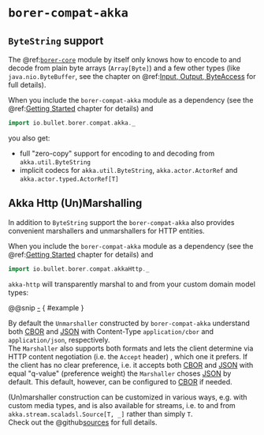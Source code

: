 `borer-compat-akka`
==================

`ByteString` support
--------------------

The @ref:[`borer-core`](borer-core/index.md) module by itself only knows how to encode to and decode from plain byte
arrays (`Array[Byte]`) and a few other types (like `java.nio.ByteBuffer`, see the chapter on
@ref:[Input, Output, ByteAccess](borer-core/supporting-typeclasses.md) for full details).

When you include the `borer-compat-akka` module as a dependency (see the
@ref:[Getting Started](getting-started.md) chapter for details) and

```scala
import io.bullet.borer.compat.akka._
```

you also get:
 
- full "zero-copy" support for encoding to and decoding from `akka.util.ByteString`
- implicit codecs for `akka.util.ByteString`, `akka.actor.ActorRef` and `akka.actor.typed.ActorRef[T]` 


Akka Http (Un)Marshalling
-------------------------

In addition to `ByteString` support the `borer-compat-akka` also provides convenient marshallers and unmarshallers
for HTTP entities.

When you include the `borer-compat-akka` module as a dependency (see the
@ref:[Getting Started](getting-started.md) chapter for details) and

```scala
import io.bullet.borer.compat.akkaHttp._
```
 
`akka-http` will transparently marshal to and from your custom domain model types:

@@snip [-]($test$/AkkaHttpSupportSpec.scala) { #example }
 
By default the `Unmarshaller` constructed by `borer-compat-akka` understand both [CBOR] and [JSON] with Content-Type
`application/cbor` and `application/json`, respectively.<br>
The `Marshaller` also supports both formats and lets the client determine via HTTP content negotiation (i.e. the
`Accept` header) , which one it prefers. If the client has no clear preference, i.e. it accepts both [CBOR] and [JSON]
with equal "q-value" (preference weight) the `Marshaller` choses [JSON] by default. This default, however, can be
configured to [CBOR] if needed. 

(Un)marshaller construction can be customized in various ways, e.g. with custom media types, and is also available
for streams, i.e. to and from `akka.stream.scaladsl.Source[T, _]` rather than simply `T`.<br>
Check out the @github[sources](/compat-akka/src/main/scala/io/bullet/borer/compat/akkaHttp.scala) for full details.

  [CBOR]: http://cbor.io/
  [JSON]: http://json.org/ 
